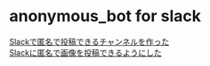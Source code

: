 # anonymous_bot for slack

[Slackで匿名で投稿できるチャンネルを作った](https://qiita.com/BIG_LARGE_STONE/items/2edbec562db020167f42)  
[Slackに匿名で画像を投稿できるようにした](https://qiita.com/BIG_LARGE_STONE/items/1de2120a318539d33650)
